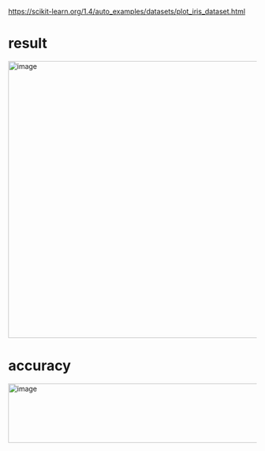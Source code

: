 https://scikit-learn.org/1.4/auto_examples/datasets/plot_iris_dataset.html

# result

[<img width="1681" height="560" alt="image" src="https://github.com/user-attachments/assets/e6e27f6b-2e64-4e6e-81ae-19dba5cd8612" />](https://github.com/imsohy/ML_EM_Kmeans_GMM/blob/28cf7814ba221da47370a94f2edc597932096895/GMM/combined.png)

# accuracy

<img width="635" height="120" alt="image" src="https://github.com/user-attachments/assets/1f38919d-5fe3-472a-ad91-41752fe69dd9" />
